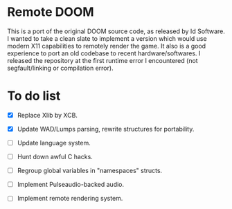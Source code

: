 # Remote DOOM

This is a port of the original DOOM source code, as released by Id Software.
I wanted to take a clean slate to implement a version which would use modern X11 capabilities to remotely render the game.
It also is a good experience to port an old codebase to recent hardware/softwares.
I released the repository at the first runtime error I encountered (not segfault/linking or compilation error).

# To do list

- [x] Replace Xlib by XCB.
- [x] Update WAD/Lumps parsing, rewrite structures for portability.
- [ ] Update language system.
- [ ] Hunt down awful C hacks.
- [ ] Regroup global variables in "namespaces" structs.
- [ ] Implement Pulseaudio-backed audio.
- [ ] Implement remote rendering system.

